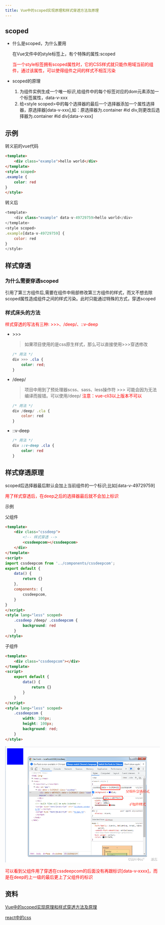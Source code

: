 ```yaml
---
title: Vue中的scoped实现原理和样式穿透方法及原理
---
```

## scoped
- 什么是scoped，为什么要用

    在Vue文件中的style标签上，有个特殊的属性:scoped

    <span style="color:red">当一个style标签拥有scoped属性时，它的CSS样式就只能作用域当前的组件，通过该属性，可以使得组件之间的样式不相互污染</span>
- scoped的原理

    1. 为组件实例生成一个唯一标识,给组件中的每个标签对应的dom元素添加一个标签属性，data-v-xxx
    2. 给&lt;style scoped&gt;中的每个选择器的最后一个选择器添加一个属性选择器，原选择器[data-v-xxx],如：原选择器为.container #id div,则更改后选择器为.container #id div[data-v-xxx]

## 示例
转义前的vue代码
```html
<template>
    <div class="example">hello world</div>
</template>
<style scoped>
.example {
    color: red
}
</style>
```
转义后
```js
<template>
    <div class="example" data-v-49729759>hello world</div>
</template>
<style scoped>
.example[data-v-49729759] {
    color: red
}
</style>
```

## 样式穿透
### 为什么需要穿透scoped
引用了第三方组件后,需要在组件中局部修改第三方组件的样式，而又不想去除scoped属性造成组件之间的样式污染。此时只能通过特殊的方式，穿透scoped

### 样式床头的方法
<span style="color: red">样式穿透的写法有三种: >>>、/deep/、::v-deep</span>

- &gt;&gt;&gt;

    > 如果项目使用的是css原生样式，那么可以直接使用>>>穿透修改
    ```css
    /* 用法 */
    div >>> .cla {
        color: red;
    }
    ```

- /deep/
    > 项目中用到了预处理器scss、sass、less操作符 >>> 可能会因为无法编译而报错。可以使用/deep/ <span style="color: red">注意：vue-cli3以上版本不可以</span>
    ```js
    /* 用法 */
    div /deep/ .cla {
        color: red
    }
    ```

- ::v-deep

    ```css
    /* 用法 */
    div ::v-deep .cla {
        color: red
    }
    ```
## 样式穿透原理
scoped后选择器最后默认会加上当前组件的一个标识;比如[data-v-49729759]

<span style="color: red">用了样式穿透后，在deep之后的选择器最后就不会加上标识</span>

示例

父组件
```html
<template>
    <div class="cssdeep">
        <!-- 样式穿透 -->
        <cssdeepcom></cssdeepcom>
    </div>
</template>
<script>
import cssdeepcom from '../components/cssdeepcom';
export default {
    data() {
        return {}
    },
    components: {
        cssdeepcom,
    }
}
</script>
<style lang="less" scoped>
    .cssdeep /deep/ .cssdeepcom {
        background: red
    }
</style>
```
子组件
```html
<template>
    <div class="cssdeepcom"></div>
</template>
<script>
    export default {
        data() {
            return {}
        }
    }
</script>
<style lang="less" scoped>
    .cssdeepcom {
        width: 100px;
        height: 100px;
        background: red;
    }
</style>
```
![效果图](./images/b01b3ab0d3de4874bc7d0c901a913642.jpg)

<span style="color: red">可以看到父组件用了穿透在cssdeepcom的后面没有再跟标识[data-v-xxxx]，而是在deep的上一级的最后更上了父组件的标识</span>

## 资料
[Vue中的scoped实现原理和样式穿透方法及原理](https://blog.csdn.net/weixin_45272449/article/details/123083687)


[react中的css](/source-react/react-tips-css.html)
